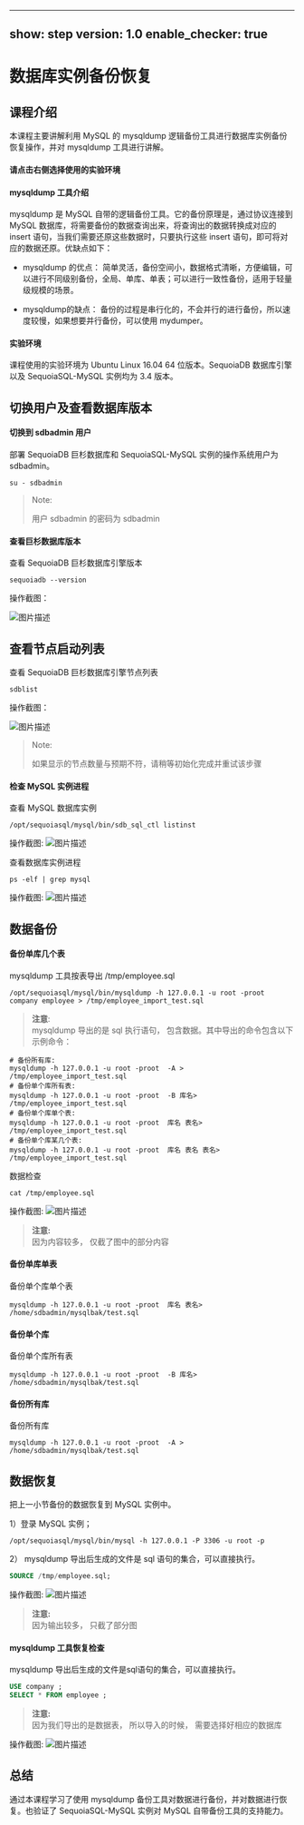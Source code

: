 
---
show: step
version: 1.0
enable_checker: true
---

# 数据库实例备份恢复



## 课程介绍
本课程主要讲解利用 MySQL 的 mysqldump 逻辑备份工具进行数据库实例备份恢复操作，并对 mysqldump 工具进行讲解。

#### 请点击右侧选择使用的实验环境

#### mysqldump 工具介绍
mysqldump 是 MySQL 自带的逻辑备份工具。它的备份原理是，通过协议连接到 MySQL 数据库，将需要备份的数据查询出来，将查询出的数据转换成对应的 insert 语句，当我们需要还原这些数据时，只要执行这些 insert 语句，即可将对应的数据还原。优缺点如下：

- mysqldump 的优点：
简单灵活，备份空间小，数据格式清晰，方便编辑，可以进行不同级别备份，全局、单库、单表；可以进行一致性备份，适用于轻量级规模的场景。

- mysqldump的缺点：
备份的过程是串行化的，不会并行的进行备份，所以速度较慢，如果想要并行备份，可以使用 mydumper。

#### 实验环境
课程使用的实验环境为 Ubuntu Linux 16.04 64 位版本。SequoiaDB 数据库引擎以及 SequoiaSQL-MySQL 实例均为 3.4 版本。



## 切换用户及查看数据库版本

#### 切换到 sdbadmin 用户

部署 SequoiaDB 巨杉数据库和 SequoiaSQL-MySQL 实例的操作系统用户为 sdbadmin。
```
su - sdbadmin
```
>Note:
>
>用户 sdbadmin 的密码为 sdbadmin

#### 查看巨杉数据库版本

查看 SequoiaDB 巨杉数据库引擎版本

```
sequoiadb --version
```
操作截图：

![图片描述](https://doc.shiyanlou.com/courses/1469/1207281/b4082b0d6d6bdf89d229aa713a53759d)

## 查看节点启动列表

查看 SequoiaDB 巨杉数据库引擎节点列表

```
sdblist 
```

操作截图：

![图片描述](https://doc.shiyanlou.com/courses/1469/1207281/02fcaa58ac27e91688ead137fa748d6e)

>Note:
>
>如果显示的节点数量与预期不符，请稍等初始化完成并重试该步骤


#### 检查 MySQL 实例进程

查看 MySQL 数据库实例
```
/opt/sequoiasql/mysql/bin/sdb_sql_ctl listinst
```

操作截图:
![图片描述](https://doc.shiyanlou.com/courses/1540/1207281/92856e2e05fee65495cb876332cd34c6)

查看数据库实例进程
```
ps -elf | grep mysql
```

操作截图:
![图片描述](https://doc.shiyanlou.com/courses/1540/1207281/41b259ef9f2b7f16466b3d89606998c4)



## 数据备份

#### 备份单库几个表

mysqldump 工具按表导出 /tmp/employee.sql
```
/opt/sequoiasql/mysql/bin/mysqldump -h 127.0.0.1 -u root -proot  company employee > /tmp/employee_import_test.sql
```
> **注意**:  
> mysqldump 导出的是 sql 执行语句， 包含数据。其中导出的命令包含以下示例命令：
```shell
# 备份所有库:
mysqldump -h 127.0.0.1 -u root -proot  -A > /tmp/employee_import_test.sql
# 备份单个库所有表:
mysqldump -h 127.0.0.1 -u root -proot  -B 库名> /tmp/employee_import_test.sql
# 备份单个库单个表:
mysqldump -h 127.0.0.1 -u root -proot  库名 表名> /tmp/employee_import_test.sql
# 备份单个库某几个表:
mysqldump -h 127.0.0.1 -u root -proot  库名 表名 表名> /tmp/employee_import_test.sql
```

数据检查
```
cat /tmp/employee.sql
```

操作截图:
![图片描述](https://doc.shiyanlou.com/courses/1540/1207281/8067899cacdbb5c9b0b3487ba970de85)

> **注意:**  
> 因为内容较多， 仅截了图中的部分内容

#### 备份单库单表
备份单个库单个表
```
mysqldump -h 127.0.0.1 -u root -proot  库名 表名> /home/sdbadmin/mysqlbak/test.sql
```

#### 备份单个库
备份单个库所有表
```
mysqldump -h 127.0.0.1 -u root -proot  -B 库名> /home/sdbadmin/mysqlbak/test.sql
```

#### 备份所有库
备份所有库
```
mysqldump -h 127.0.0.1 -u root -proot  -A > /home/sdbadmin/mysqlbak/test.sql
```


## 数据恢复
把上一小节备份的数据恢复到 MySQL 实例中。

1）登录 MySQL 实例；

```
/opt/sequoiasql/mysql/bin/mysql -h 127.0.0.1 -P 3306 -u root -p
```

2） mysqldump 导出后生成的文件是 sql 语句的集合，可以直接执行。
```sql
SOURCE /tmp/employee.sql;
```

操作截图:
![图片描述](https://doc.shiyanlou.com/courses/1540/1207281/edf9df0f650cb413beb0b57f72122b94)

> **注意:**  
> 因为输出较多， 只截了部分图


#### mysqldump 工具恢复检查

mysqldump 导出后生成的文件是sql语句的集合，可以直接执行。

```sql
USE company ;
SELECT * FROM employee ; 
```
> **注意:**  
> 因为我们导出的是数据表， 所以导入的时候， 需要选择好相应的数据库

操作截图:
![图片描述](https://doc.shiyanlou.com/courses/1540/1207281/1f6ffbdfddd92debb6eaf42cfba6f62d)


## 总结

通过本课程学习了使用 mysqldump 备份工具对数据进行备份，并对数据进行恢复。也验证了 SequoiaSQL-MySQL 实例对 MySQL 自带备份工具的支持能力。
